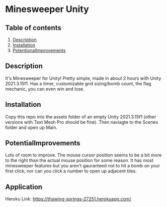 # Minesweeper Unity

  ## Table of contents
  1. [Description](#description)
  2. [Installation](#installation)
  4. [PotentionalImprovements](#potentialimprovements)


  ## Description
  It's Minesweeper for Unity! Pretty simple, made in about 2 hours with Unity 2021.3.15f1. Has a timer, customizable grid sizing/bomb count, the flag mechanic, you can even win and lose. 
  
  ## Installation
  Copy this repo into the assets folder of an empty Unity 2021.3.15f1 (other versions with Text Mesh Pro should be fine). Then naviagte to the Scenes folder and open up Main.

  ## PotentialImprovements
  Lots of room to improve. The mouse cursor position seems to be a bit more to the right than the actual mouse position for some reason. It has most minesweeper features but you aren't gauranteed not to hit a bomb on your first click, nor can you click a number to open up adjacent tiles. 

 ## Application

Heroku Link: https://thawing-springs-27251.herokuapp.com/